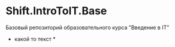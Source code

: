 # Shift.IntroToIT.Base
Базовый репозиторий образовательного курса "Введение в IT"

* какой то текст *

